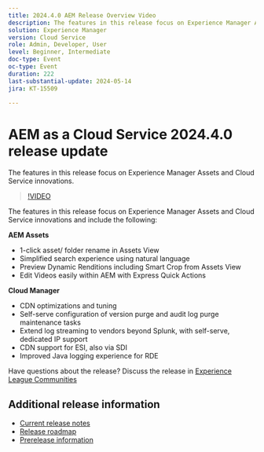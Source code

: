 ```yaml
---
title: 2024.4.0 AEM Release Overview Video
description: The features in this release focus on Experience Manager Assets and Cloud Service innovations and include the following:AEM Assets:1-click asset/ folder rename in Assets ViewSimplified search experience using natural languagePreview Dynamic Renditions including Smart Crop from Assets View Edit Videos easily within AEM with Express Quick ActionsCloud Manager:CDN optimizations and tuningSelf-serve configuration of version purge and audit log purge maintenance tasksExtend log streaming to vendors beyond Splunk, with self-serve, dedicated IP supportCDN support for ESI, also via SDIImproved Java logging experience for RDE
solution: Experience Manager
version: Cloud Service
role: Admin, Developer, User
level: Beginner, Intermediate
doc-type: Event
oc-type: Event
duration: 222
last-substantial-update: 2024-05-14
jira: KT-15509

---
```

# AEM as a Cloud Service 2024.4.0 release update 

The features in this release focus on Experience Manager Assets and Cloud Service innovations.

>[!VIDEO](https://video.tv.adobe.com/v/3429111/?learn=on)

The features in this release focus on Experience Manager Assets and Cloud Service innovations and include the following:

**AEM Assets**
* 1-click asset/ folder rename in Assets View
* Simplified search experience using natural language
* Preview Dynamic Renditions including Smart Crop from Assets View
* Edit Videos easily within AEM with Express Quick Actions

**Cloud Manager**
* CDN optimizations and tuning
* Self-serve configuration of version purge and audit log purge maintenance tasks
* Extend log streaming to vendors beyond Splunk, with self-serve, dedicated IP support
* CDN support for ESI, also via SDI
* Improved Java logging experience for RDE

Have questions about the release?  Discuss the release in [Experience League Communities](https://adobe.ly/44Ofo8H)

## Additional release information

* [Current release notes](https://experienceleague.adobe.com/docs/experience-manager-cloud-service/content/release-notes/home.html)
* [Release roadmap](https://experienceleague.adobe.com/docs/experience-manager-release-information/aem-release-updates/update-releases-roadmap.html)
* [Prerelease information](https://experienceleague.adobe.com/docs/experience-manager-cloud-service/content/release-notes/prerelease.html)